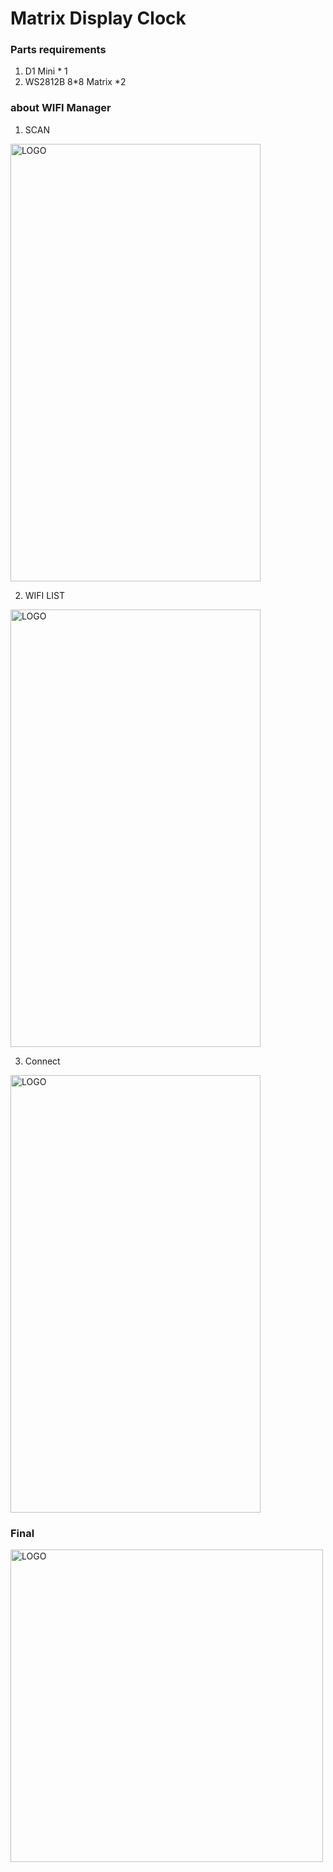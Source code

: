 
# Matrix Display Clock
 
### Parts requirements
1. D1 Mini * 1
2. WS2812B 8*8 Matrix *2

### about WIFI Manager 

1. SCAN 
<img src="https://imgur.com/GFe7N1n.png" width = "400" height = "700" alt="LOGO" align=center/>

2. WIFI LIST
<img src="https://imgur.com/OqJAAbj.png" width = "400" height = "700" alt="LOGO" align=center/>

3. Connect
<img src="https://imgur.com/VfGYFxy.png" width = "400" height = "700" alt="LOGO" align=center/>


### Final
<img src="https://imgur.com/KzJzTY7.png" width = "500" height = "500" alt="LOGO" align=center/>
